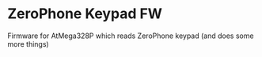 # ZeroPhone Keypad FW
Firmware for AtMega328P which reads ZeroPhone keypad (and does some more things)

